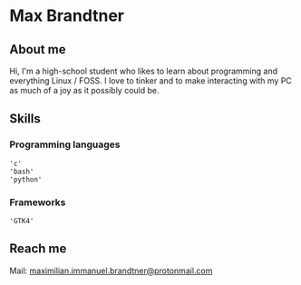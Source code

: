 # Max Brandtner
## About me
Hi, I'm a high-school student who likes to learn about programming and everything Linux / FOSS. I love to tinker and to make interacting with my PC as much of a joy as it possibly could be.

## Skills
  ### Programming languages
    'c'
    'bash'
    'python'
  ### Frameworks
    'GTK4'
## Reach me
Mail: maximilian.immanuel.brandtner@protonmail.com
